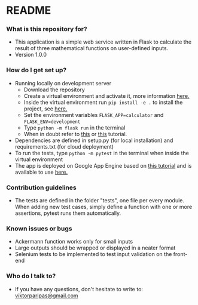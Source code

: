 

# README #



### What is this repository for? ###

* This application is a simple web service written in Flask to calculate the result of three mathematical functions on user-defined inputs.
* Version 1.0.0

### How do I get set up? ###

* Running locally on development server
	* Download the repository
	* Create a virtual environment and activate it, more information [here.](https://flask.palletsprojects.com/en/1.1.x/installation/)
	* Inside the virtual environment run `pip install -e .` to install the project, see [here.](https://flask.palletsprojects.com/en/1.1.x/tutorial/install/)
	* Set the environment variables `FLASK_APP=calculator` and `FLASK_ENV=development`
	* Type `python -m flask run` in the terminal
	* When in doubt refer to [this](https://flask.palletsprojects.com/en/1.1.x/tutorial/) or [this](https://blog.miguelgrinberg.com/post/the-flask-mega-tutorial-part-i-hello-world) tutorial.
* Dependencies are defined in setup.py (for local installation) and requirements.txt (for cloud deployment)
* To run the tests, type `python -m pytest` in the terminal when inside the virtual environment
* The app is deployed on Google App Engine based on [this tutorial](https://codelabs.developers.google.com/codelabs/cloud-vision-app-engine/) and is available to use [here.](https://ambient-inquiry-271918.appspot.com/) 

### Contribution guidelines ###

* The tests are defined in the folder "tests", one file per every module. When adding new test cases, simply define a function with one or more assertions, pytest runs them automatically.
 ### Known issues or bugs ###

* Ackermann function works only for small inputs
* Large outputs should be wrapped or displayed in a neater format
* Selenium tests to be implemented to test input validation on the front-end

### Who do I talk to? ###

* If you have any questions, don't hesitate to write to: viktorparipas@gmail.com